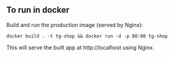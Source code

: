 ## To run in docker

Build and run the production image (served by Nginx):

```
docker build . -t tg-shop && docker run -d -p 80:80 tg-shop
```

This will serve the built app at http://localhost using Nginx.
